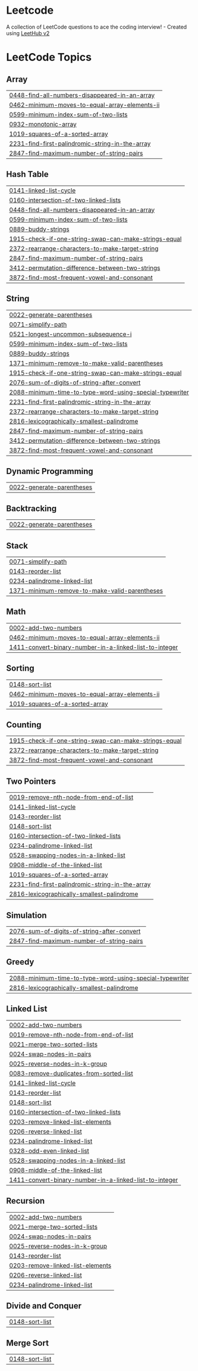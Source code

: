 # Leetcode
A collection of LeetCode questions to ace the coding interview! - Created using [LeetHub v2](https://github.com/arunbhardwaj/LeetHub-2.0)

<!---LeetCode Topics Start-->
# LeetCode Topics
## Array
|  |
| ------- |
| [0448-find-all-numbers-disappeared-in-an-array](https://github.com/thisismohdehtisham/Leetcode/tree/master/0448-find-all-numbers-disappeared-in-an-array) |
| [0462-minimum-moves-to-equal-array-elements-ii](https://github.com/thisismohdehtisham/Leetcode/tree/master/0462-minimum-moves-to-equal-array-elements-ii) |
| [0599-minimum-index-sum-of-two-lists](https://github.com/thisismohdehtisham/Leetcode/tree/master/0599-minimum-index-sum-of-two-lists) |
| [0932-monotonic-array](https://github.com/thisismohdehtisham/Leetcode/tree/master/0932-monotonic-array) |
| [1019-squares-of-a-sorted-array](https://github.com/thisismohdehtisham/Leetcode/tree/master/1019-squares-of-a-sorted-array) |
| [2231-find-first-palindromic-string-in-the-array](https://github.com/thisismohdehtisham/Leetcode/tree/master/2231-find-first-palindromic-string-in-the-array) |
| [2847-find-maximum-number-of-string-pairs](https://github.com/thisismohdehtisham/Leetcode/tree/master/2847-find-maximum-number-of-string-pairs) |
## Hash Table
|  |
| ------- |
| [0141-linked-list-cycle](https://github.com/thisismohdehtisham/Leetcode/tree/master/0141-linked-list-cycle) |
| [0160-intersection-of-two-linked-lists](https://github.com/thisismohdehtisham/Leetcode/tree/master/0160-intersection-of-two-linked-lists) |
| [0448-find-all-numbers-disappeared-in-an-array](https://github.com/thisismohdehtisham/Leetcode/tree/master/0448-find-all-numbers-disappeared-in-an-array) |
| [0599-minimum-index-sum-of-two-lists](https://github.com/thisismohdehtisham/Leetcode/tree/master/0599-minimum-index-sum-of-two-lists) |
| [0889-buddy-strings](https://github.com/thisismohdehtisham/Leetcode/tree/master/0889-buddy-strings) |
| [1915-check-if-one-string-swap-can-make-strings-equal](https://github.com/thisismohdehtisham/Leetcode/tree/master/1915-check-if-one-string-swap-can-make-strings-equal) |
| [2372-rearrange-characters-to-make-target-string](https://github.com/thisismohdehtisham/Leetcode/tree/master/2372-rearrange-characters-to-make-target-string) |
| [2847-find-maximum-number-of-string-pairs](https://github.com/thisismohdehtisham/Leetcode/tree/master/2847-find-maximum-number-of-string-pairs) |
| [3412-permutation-difference-between-two-strings](https://github.com/thisismohdehtisham/Leetcode/tree/master/3412-permutation-difference-between-two-strings) |
| [3872-find-most-frequent-vowel-and-consonant](https://github.com/thisismohdehtisham/Leetcode/tree/master/3872-find-most-frequent-vowel-and-consonant) |
## String
|  |
| ------- |
| [0022-generate-parentheses](https://github.com/thisismohdehtisham/Leetcode/tree/master/0022-generate-parentheses) |
| [0071-simplify-path](https://github.com/thisismohdehtisham/Leetcode/tree/master/0071-simplify-path) |
| [0521-longest-uncommon-subsequence-i](https://github.com/thisismohdehtisham/Leetcode/tree/master/0521-longest-uncommon-subsequence-i) |
| [0599-minimum-index-sum-of-two-lists](https://github.com/thisismohdehtisham/Leetcode/tree/master/0599-minimum-index-sum-of-two-lists) |
| [0889-buddy-strings](https://github.com/thisismohdehtisham/Leetcode/tree/master/0889-buddy-strings) |
| [1371-minimum-remove-to-make-valid-parentheses](https://github.com/thisismohdehtisham/Leetcode/tree/master/1371-minimum-remove-to-make-valid-parentheses) |
| [1915-check-if-one-string-swap-can-make-strings-equal](https://github.com/thisismohdehtisham/Leetcode/tree/master/1915-check-if-one-string-swap-can-make-strings-equal) |
| [2076-sum-of-digits-of-string-after-convert](https://github.com/thisismohdehtisham/Leetcode/tree/master/2076-sum-of-digits-of-string-after-convert) |
| [2088-minimum-time-to-type-word-using-special-typewriter](https://github.com/thisismohdehtisham/Leetcode/tree/master/2088-minimum-time-to-type-word-using-special-typewriter) |
| [2231-find-first-palindromic-string-in-the-array](https://github.com/thisismohdehtisham/Leetcode/tree/master/2231-find-first-palindromic-string-in-the-array) |
| [2372-rearrange-characters-to-make-target-string](https://github.com/thisismohdehtisham/Leetcode/tree/master/2372-rearrange-characters-to-make-target-string) |
| [2816-lexicographically-smallest-palindrome](https://github.com/thisismohdehtisham/Leetcode/tree/master/2816-lexicographically-smallest-palindrome) |
| [2847-find-maximum-number-of-string-pairs](https://github.com/thisismohdehtisham/Leetcode/tree/master/2847-find-maximum-number-of-string-pairs) |
| [3412-permutation-difference-between-two-strings](https://github.com/thisismohdehtisham/Leetcode/tree/master/3412-permutation-difference-between-two-strings) |
| [3872-find-most-frequent-vowel-and-consonant](https://github.com/thisismohdehtisham/Leetcode/tree/master/3872-find-most-frequent-vowel-and-consonant) |
## Dynamic Programming
|  |
| ------- |
| [0022-generate-parentheses](https://github.com/thisismohdehtisham/Leetcode/tree/master/0022-generate-parentheses) |
## Backtracking
|  |
| ------- |
| [0022-generate-parentheses](https://github.com/thisismohdehtisham/Leetcode/tree/master/0022-generate-parentheses) |
## Stack
|  |
| ------- |
| [0071-simplify-path](https://github.com/thisismohdehtisham/Leetcode/tree/master/0071-simplify-path) |
| [0143-reorder-list](https://github.com/thisismohdehtisham/Leetcode/tree/master/0143-reorder-list) |
| [0234-palindrome-linked-list](https://github.com/thisismohdehtisham/Leetcode/tree/master/0234-palindrome-linked-list) |
| [1371-minimum-remove-to-make-valid-parentheses](https://github.com/thisismohdehtisham/Leetcode/tree/master/1371-minimum-remove-to-make-valid-parentheses) |
## Math
|  |
| ------- |
| [0002-add-two-numbers](https://github.com/thisismohdehtisham/Leetcode/tree/master/0002-add-two-numbers) |
| [0462-minimum-moves-to-equal-array-elements-ii](https://github.com/thisismohdehtisham/Leetcode/tree/master/0462-minimum-moves-to-equal-array-elements-ii) |
| [1411-convert-binary-number-in-a-linked-list-to-integer](https://github.com/thisismohdehtisham/Leetcode/tree/master/1411-convert-binary-number-in-a-linked-list-to-integer) |
## Sorting
|  |
| ------- |
| [0148-sort-list](https://github.com/thisismohdehtisham/Leetcode/tree/master/0148-sort-list) |
| [0462-minimum-moves-to-equal-array-elements-ii](https://github.com/thisismohdehtisham/Leetcode/tree/master/0462-minimum-moves-to-equal-array-elements-ii) |
| [1019-squares-of-a-sorted-array](https://github.com/thisismohdehtisham/Leetcode/tree/master/1019-squares-of-a-sorted-array) |
## Counting
|  |
| ------- |
| [1915-check-if-one-string-swap-can-make-strings-equal](https://github.com/thisismohdehtisham/Leetcode/tree/master/1915-check-if-one-string-swap-can-make-strings-equal) |
| [2372-rearrange-characters-to-make-target-string](https://github.com/thisismohdehtisham/Leetcode/tree/master/2372-rearrange-characters-to-make-target-string) |
| [3872-find-most-frequent-vowel-and-consonant](https://github.com/thisismohdehtisham/Leetcode/tree/master/3872-find-most-frequent-vowel-and-consonant) |
## Two Pointers
|  |
| ------- |
| [0019-remove-nth-node-from-end-of-list](https://github.com/thisismohdehtisham/Leetcode/tree/master/0019-remove-nth-node-from-end-of-list) |
| [0141-linked-list-cycle](https://github.com/thisismohdehtisham/Leetcode/tree/master/0141-linked-list-cycle) |
| [0143-reorder-list](https://github.com/thisismohdehtisham/Leetcode/tree/master/0143-reorder-list) |
| [0148-sort-list](https://github.com/thisismohdehtisham/Leetcode/tree/master/0148-sort-list) |
| [0160-intersection-of-two-linked-lists](https://github.com/thisismohdehtisham/Leetcode/tree/master/0160-intersection-of-two-linked-lists) |
| [0234-palindrome-linked-list](https://github.com/thisismohdehtisham/Leetcode/tree/master/0234-palindrome-linked-list) |
| [0528-swapping-nodes-in-a-linked-list](https://github.com/thisismohdehtisham/Leetcode/tree/master/0528-swapping-nodes-in-a-linked-list) |
| [0908-middle-of-the-linked-list](https://github.com/thisismohdehtisham/Leetcode/tree/master/0908-middle-of-the-linked-list) |
| [1019-squares-of-a-sorted-array](https://github.com/thisismohdehtisham/Leetcode/tree/master/1019-squares-of-a-sorted-array) |
| [2231-find-first-palindromic-string-in-the-array](https://github.com/thisismohdehtisham/Leetcode/tree/master/2231-find-first-palindromic-string-in-the-array) |
| [2816-lexicographically-smallest-palindrome](https://github.com/thisismohdehtisham/Leetcode/tree/master/2816-lexicographically-smallest-palindrome) |
## Simulation
|  |
| ------- |
| [2076-sum-of-digits-of-string-after-convert](https://github.com/thisismohdehtisham/Leetcode/tree/master/2076-sum-of-digits-of-string-after-convert) |
| [2847-find-maximum-number-of-string-pairs](https://github.com/thisismohdehtisham/Leetcode/tree/master/2847-find-maximum-number-of-string-pairs) |
## Greedy
|  |
| ------- |
| [2088-minimum-time-to-type-word-using-special-typewriter](https://github.com/thisismohdehtisham/Leetcode/tree/master/2088-minimum-time-to-type-word-using-special-typewriter) |
| [2816-lexicographically-smallest-palindrome](https://github.com/thisismohdehtisham/Leetcode/tree/master/2816-lexicographically-smallest-palindrome) |
## Linked List
|  |
| ------- |
| [0002-add-two-numbers](https://github.com/thisismohdehtisham/Leetcode/tree/master/0002-add-two-numbers) |
| [0019-remove-nth-node-from-end-of-list](https://github.com/thisismohdehtisham/Leetcode/tree/master/0019-remove-nth-node-from-end-of-list) |
| [0021-merge-two-sorted-lists](https://github.com/thisismohdehtisham/Leetcode/tree/master/0021-merge-two-sorted-lists) |
| [0024-swap-nodes-in-pairs](https://github.com/thisismohdehtisham/Leetcode/tree/master/0024-swap-nodes-in-pairs) |
| [0025-reverse-nodes-in-k-group](https://github.com/thisismohdehtisham/Leetcode/tree/master/0025-reverse-nodes-in-k-group) |
| [0083-remove-duplicates-from-sorted-list](https://github.com/thisismohdehtisham/Leetcode/tree/master/0083-remove-duplicates-from-sorted-list) |
| [0141-linked-list-cycle](https://github.com/thisismohdehtisham/Leetcode/tree/master/0141-linked-list-cycle) |
| [0143-reorder-list](https://github.com/thisismohdehtisham/Leetcode/tree/master/0143-reorder-list) |
| [0148-sort-list](https://github.com/thisismohdehtisham/Leetcode/tree/master/0148-sort-list) |
| [0160-intersection-of-two-linked-lists](https://github.com/thisismohdehtisham/Leetcode/tree/master/0160-intersection-of-two-linked-lists) |
| [0203-remove-linked-list-elements](https://github.com/thisismohdehtisham/Leetcode/tree/master/0203-remove-linked-list-elements) |
| [0206-reverse-linked-list](https://github.com/thisismohdehtisham/Leetcode/tree/master/0206-reverse-linked-list) |
| [0234-palindrome-linked-list](https://github.com/thisismohdehtisham/Leetcode/tree/master/0234-palindrome-linked-list) |
| [0328-odd-even-linked-list](https://github.com/thisismohdehtisham/Leetcode/tree/master/0328-odd-even-linked-list) |
| [0528-swapping-nodes-in-a-linked-list](https://github.com/thisismohdehtisham/Leetcode/tree/master/0528-swapping-nodes-in-a-linked-list) |
| [0908-middle-of-the-linked-list](https://github.com/thisismohdehtisham/Leetcode/tree/master/0908-middle-of-the-linked-list) |
| [1411-convert-binary-number-in-a-linked-list-to-integer](https://github.com/thisismohdehtisham/Leetcode/tree/master/1411-convert-binary-number-in-a-linked-list-to-integer) |
## Recursion
|  |
| ------- |
| [0002-add-two-numbers](https://github.com/thisismohdehtisham/Leetcode/tree/master/0002-add-two-numbers) |
| [0021-merge-two-sorted-lists](https://github.com/thisismohdehtisham/Leetcode/tree/master/0021-merge-two-sorted-lists) |
| [0024-swap-nodes-in-pairs](https://github.com/thisismohdehtisham/Leetcode/tree/master/0024-swap-nodes-in-pairs) |
| [0025-reverse-nodes-in-k-group](https://github.com/thisismohdehtisham/Leetcode/tree/master/0025-reverse-nodes-in-k-group) |
| [0143-reorder-list](https://github.com/thisismohdehtisham/Leetcode/tree/master/0143-reorder-list) |
| [0203-remove-linked-list-elements](https://github.com/thisismohdehtisham/Leetcode/tree/master/0203-remove-linked-list-elements) |
| [0206-reverse-linked-list](https://github.com/thisismohdehtisham/Leetcode/tree/master/0206-reverse-linked-list) |
| [0234-palindrome-linked-list](https://github.com/thisismohdehtisham/Leetcode/tree/master/0234-palindrome-linked-list) |
## Divide and Conquer
|  |
| ------- |
| [0148-sort-list](https://github.com/thisismohdehtisham/Leetcode/tree/master/0148-sort-list) |
## Merge Sort
|  |
| ------- |
| [0148-sort-list](https://github.com/thisismohdehtisham/Leetcode/tree/master/0148-sort-list) |
<!---LeetCode Topics End-->